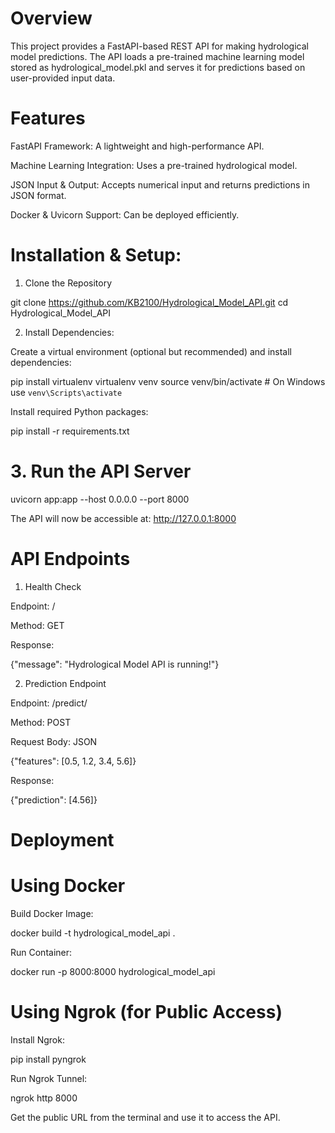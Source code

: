 # Overview

This project provides a FastAPI-based REST API for making hydrological model predictions. The API loads a pre-trained machine learning model stored as hydrological_model.pkl and serves it for predictions based on user-provided input data.

# Features

FastAPI Framework: A lightweight and high-performance API.

Machine Learning Integration: Uses a pre-trained hydrological model.

JSON Input & Output: Accepts numerical input and returns predictions in JSON format.

Docker & Uvicorn Support: Can be deployed efficiently.

# Installation & Setup:

1. Clone the Repository

git clone https://github.com/KB2100/Hydrological_Model_API.git
cd Hydrological_Model_API

2. Install Dependencies:

Create a virtual environment (optional but recommended) and install dependencies:

pip install virtualenv
virtualenv venv
source venv/bin/activate  # On Windows use `venv\Scripts\activate`

Install required Python packages:

pip install -r requirements.txt

# 3. Run the API Server

uvicorn app:app --host 0.0.0.0 --port 8000

The API will now be accessible at: http://127.0.0.1:8000

# API Endpoints

1. Health Check

Endpoint: /

Method: GET

Response:

{"message": "Hydrological Model API is running!"}

2. Prediction Endpoint

Endpoint: /predict/

Method: POST

Request Body: JSON

{"features": [0.5, 1.2, 3.4, 5.6]}

Response:

{"prediction": [4.56]}

# Deployment

# Using Docker

Build Docker Image:

docker build -t hydrological_model_api .

Run Container:

docker run -p 8000:8000 hydrological_model_api

# Using Ngrok (for Public Access)

Install Ngrok:

pip install pyngrok

Run Ngrok Tunnel:

ngrok http 8000

Get the public URL from the terminal and use it to access the API.

